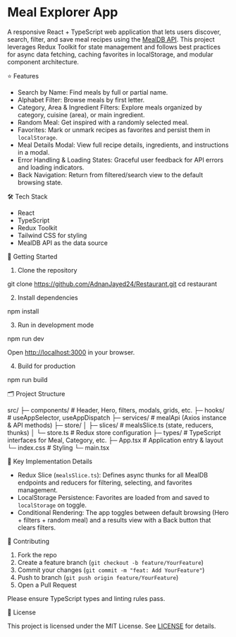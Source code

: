 # Meal Explorer App

A responsive React + TypeScript web application that lets users discover, search, filter, and save meal recipes using the [MealDB API](https://www.themealdb.com/). This project leverages Redux Toolkit for state management and follows best practices for async data fetching, caching favorites in localStorage, and modular component architecture.

⭐ Features

* Search by Name: Find meals by full or partial name.
* Alphabet Filter: Browse meals by first letter.
* Category, Area & Ingredient Filters: Explore meals organized by category, cuisine (area), or main ingredient.
* Random Meal: Get inspired with a randomly selected meal.
* Favorites: Mark or unmark recipes as favorites and persist them in `localStorage`.
* Meal Details Modal: View full recipe details, ingredients, and instructions in a modal.
* Error Handling & Loading States: Graceful user feedback for API errors and loading indicators.
* Back Navigation: Return from filtered/search view to the default browsing state.


🛠️ Tech Stack

* React
* TypeScript
* Redux Toolkit
* Tailwind CSS for styling
* MealDB API as the data source

🚀 Getting Started

1. Clone the repository


git clone https://github.com/AdnanJayed24/Restaurant.git
cd restaurant

2. Install dependencies

npm install


3. Run in development mode

npm run dev

Open [http://localhost:3000](http://localhost:3000) in your browser.

4. Build for production

npm run build


🗂️ Project Structure

src/
├─ components/      # Header, Hero, filters, modals, grids, etc.
├─ hooks/           # useAppSelector, useAppDispatch
├─ services/        # mealApi (Axios instance & API methods)
├─ store/
│  ├─ slices/       # mealsSlice.ts (state, reducers, thunks)
│  └─ store.ts      # Redux store configuration
├─ types/           # TypeScript interfaces for Meal, Category, etc.
├─ App.tsx          # Application entry & layout
└─ index.css        # Styling
└─ main.tsx        


🧩 Key Implementation Details

* Redux Slice (`mealsSlice.ts`): Defines async thunks for all MealDB endpoints and reducers for filtering, selecting, and favorites management.
* LocalStorage Persistence: Favorites are loaded from and saved to `localStorage` on toggle.
* Conditional Rendering: The app toggles between default browsing (Hero + filters + random meal) and a results view with a Back button that clears filters.


🤝 Contributing

1. Fork the repo
2. Create a feature branch (`git checkout -b feature/YourFeature`)
3. Commit your changes (`git commit -m "feat: Add YourFeature"`)
4. Push to branch (`git push origin feature/YourFeature`)
5. Open a Pull Request

Please ensure TypeScript types and linting rules pass.


📄 License

This project is licensed under the MIT License. See [LICENSE](LICENSE) for details.
